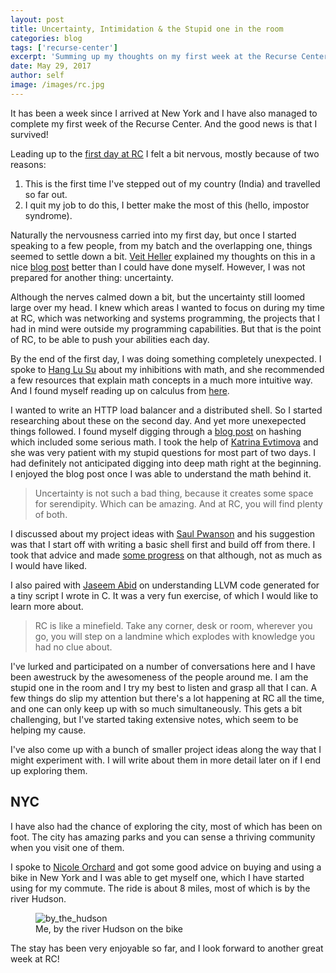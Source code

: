 ```yaml
---
layout: post
title: Uncertainty, Intimidation & the Stupid one in the room
categories: blog
tags: ['recurse-center']
excerpt: 'Summing up my thoughts on my first week at the Recurse Center'
date: May 29, 2017
author: self
image: /images/rc.jpg
---
```


It has been a week since I arrived at New York and I have also managed
to complete my first week of the Recurse Center. And the good news is
that I survived!

Leading up to the [first day at RC](/blog/day-0-at-recurse-center/) I
felt a bit nervous, mostly because of two reasons:

1. This is the first time I've stepped out of my country (India) and
   travelled so far out.
2. I quit my job to do this, I better make the most of this (hello,
   impostor syndrome).

Naturally the nervousness carried into my first day, but once I
started speaking to a few people, from my batch and the overlapping
one, things seemed to settle down a
bit. [Veit Heller](https://github.com/hellerve) explained my thoughts
on this in a nice
[blog post](http://blog.veitheller.de/Awkwardness.html) better than I
could have done myself. However, I was not prepared for another thing:
uncertainty.

Although the nerves calmed down a bit, but the uncertainty still
loomed large over my head. I knew which areas I wanted to focus on
during my time at RC, which was networking and systems programming,
the projects that I had in mind were outside my programming
capabilities. But that is the point of RC, to be able to push your
abilities each day.

By the end of the first day, I was doing something completely
unexpected. I spoke to [Hang Lu Su](https://github.com/homeowmorphism)
about my inhibitions with math, and she recommended a few resources
that explain math concepts in a much more intuitive way. And I found
myself reading up on calculus from
[here](https://betterexplained.com/guides/calculus/).

I wanted to write an HTTP load balancer and a distributed shell. So I
started researching about these on the second day. And yet more
unexepected things followed. I found myself digging through a [blog
post](https://jeremykun.com/2015/12/28/load-balancing-and-the-power-of-hashing/)
on hashing which included some serious math. I took the help of
[Katrina Evtimova](https://github.com/kevtimova) and she was very
patient with my stupid questions for most part of two days. I had
definitely not anticipated digging into deep math right at the
beginning. I enjoyed the blog post once I was able to understand the
math behind it.

> Uncertainty is not such a bad thing, because it creates some space
> for serendipity. Which can be amazing. And at RC, you will find
> plenty of both.

I discussed about my project ideas with
[Saul Pwanson](https://github.com/saulpw/) and his suggestion was that
I start off with writing a basic shell first and build off from
there. I took that advice and made
[some progress](/blog/writing-a-unix-shell-part-1/) on that although,
not as much as I would have liked.

I also paired with [Jaseem Abid](https://github.com/jaseemabid) on
understanding LLVM code generated for a tiny script I wrote in
C. It was a very fun exercise, of which I would like to learn more
about.

> RC is like a minefield. Take any corner, desk or room, wherever you
> go, you will step on a landmine which explodes with knowledge you
> had no clue about.

I've lurked and participated on a number of conversations here and I
have been awestruck by the awesomeness of the people around me. I am
the stupid one in the room and I try my best to listen and grasp
all that I can. A few things do slip my attention but there's a lot
happening at RC all the time, and one can only keep up with so much
simultaneously. This gets a bit challenging, but I've started taking
extensive notes, which seem to be helping my cause.

I've also come up with a bunch of smaller project ideas along the way
that I might experiment with. I will write about them in more detail
later on if I end up exploring them.

## NYC

I have also had the chance of exploring the city, most of which has
been on foot. The city has amazing parks and you can sense a thriving
community when you visit one of them.

I spoke to [Nicole Orchard](https://github.com/norchard) and got some
good advice on buying and using a bike in New York and I was able to
get myself one, which I have started using for my commute. The ride is
about 8 miles, most of which is by the river Hudson.

<figure>
	<img src="{{ site.url }}/images/by_the_hudson.jpg" alt="by_the_hudson" />
	<figcaption>Me, by the river Hudson on the bike</figcaption>
</figure>

The stay has been very enjoyable so far, and I look forward to another
great week at RC!
